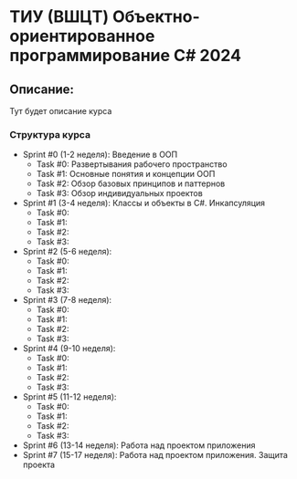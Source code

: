 # ТИУ (ВШЦT) Объектно-ориентированное программирование C# 2024
## Описание:
Тут будет описание курса

### Структура курса
* Sprint #0 (1-2 неделя): Введение в ООП
  * Task #0: Развертывания рабочего пространство
  * Task #1: Основные понятия и концепции ООП
  * Task #2: Обзор базовых принципов и паттернов
  * Task #3: Обзор индивидуальных проектов
* Sprint #1 (3-4 неделя): Классы и объекты в C#. Инкапсуляция
  * Task #0: 
  * Task #1: 
  * Task #2: 
  * Task #3: 
* Sprint #2 (5-6 неделя):
  * Task #0: 
  * Task #1: 
  * Task #2: 
  * Task #3: 
* Sprint #3 (7-8 неделя):
  * Task #0: 
  * Task #1: 
  * Task #2: 
  * Task #3: 
* Sprint #4 (9-10 неделя):
  * Task #0: 
  * Task #1: 
  * Task #2: 
  * Task #3: 
* Sprint #5 (11-12 неделя):
  * Task #0: 
  * Task #1: 
  * Task #2: 
  * Task #3: 
* Sprint #6 (13-14 неделя): Работа над проектом приложения
* Sprint #7 (15-17 неделя): Работа над проектом приложения. Защита проекта

